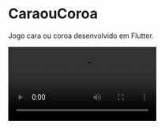 # CaraouCoroa
Jogo cara ou coroa desenvolvido em Flutter.

<video>
  <source src="HOT.mp4" type="video/mp4">
</video>
